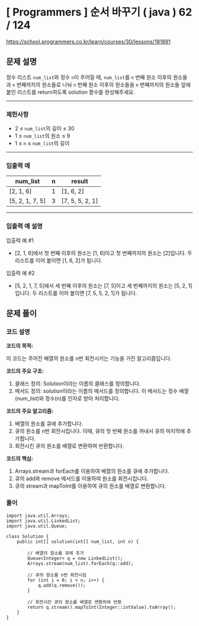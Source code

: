 # [ Programmers ] 순서 바꾸기 ( java ) 62 / 124
https://school.programmers.co.kr/learn/courses/30/lessons/181891

## 문제 설명

정수 리스트 `num_list`와 정수 `n`이 주어질 때, `num_list`를 `n` 번째 원소 이후의 원소들과 `n` 번째까지의 원소들로 나눠 `n` 번째 원소 이후의 원소들을 `n` 번째까지의 원소들 앞에 붙인 리스트를 return하도록 solution 함수를 완성해주세요.

---

### 제한사항

- 2 ≤ `num_list`의 길이 ≤ 30
- 1 ≤ `num_list`의 원소 ≤ 9
- 1 ≤ `n` ≤ `num_list`의 길이

---

### 입출력 예

|num_list|n|result|
|---|---|---|
|[2, 1, 6]|1|[1, 6, 2]|
|[5, 2, 1, 7, 5]|3|[7, 5, 5, 2, 1]|

---

### 입출력 예 설명

입출력 예 #1

- [2, 1, 6]에서 첫 번째 이후의 원소는 [1, 6]이고 첫 번째까지의 원소는 [2]입니다. 두 리스트를 이어 붙이면 [1, 6, 2]가 됩니다.

입출력 예 #2

- [5, 2, 1, 7, 5]에서 세 번째 이후의 원소는 [7, 5]이고 세 번째까지의 원소는 [5, 2, 1]입니다. 두 리스트를 이어 붙이면 [7, 5, 5, 2, 1]가 됩니다.

## 문제 풀이
### 코드 설명

**코드의 목적:**

이 코드는 주어진 배열의 원소를 n번 회전시키는 기능을 가진 알고리즘입니다.

**코드의 주요 구조:**

1. 클래스 정의: Solution이라는 이름의 클래스를 정의합니다.
2. 메서드 정의: solution이라는 이름의 메서드를 정의합니다. 이 메서드는 정수 배열(num_list)와 정수(n)를 인자로 받아 처리합니다.

**코드의 주요 알고리즘:**

1. 배열의 원소를 큐에 추가합니다.
2. 큐의 원소를 n번 회전시킵니다. 이때, 큐의 첫 번째 원소를 꺼내서 큐의 마지막에 추가합니다.
3. 회전시킨 큐의 원소를 배열로 변환하여 반환합니다.

**코드의 핵심:**

1. Arrays.stream과 forEach를 이용하여 배열의 원소를 큐에 추가합니다.
2. 큐의 add와 remove 메서드를 이용하여 원소를 회전시킵니다.
3. 큐의 stream과 mapToInt를 이용하여 큐의 원소를 배열로 변환합니다.

### 풀이
```
import java.util.Arrays;
import java.util.LinkedList;
import java.util.Queue;

class Solution {
    public int[] solution(int[] num_list, int n) {
        
        // 배열의 원소를 큐에 추가
        Queue<Integer> q = new LinkedList();
        Arrays.stream(num_list).forEach(q::add);
        
        // 큐의 원소를 n번 회전시킴
        for (int i = 0; i < n; i++) {
            q.add(q.remove());
        }
        
        // 회전시킨 큐의 원소를 배열로 변환하여 반환
        return q.stream().mapToInt(Integer::intValue).toArray();
    }
}
```


